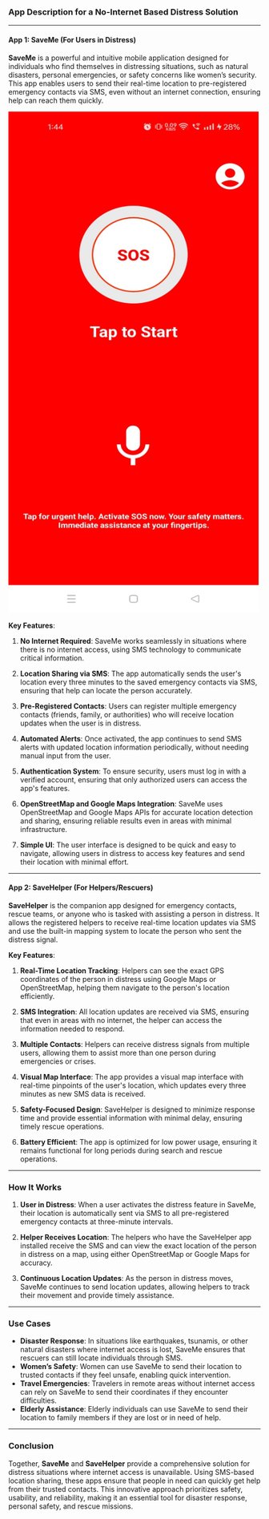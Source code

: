 ### App Description for a No-Internet Based Distress Solution

---

#### **App 1: SaveMe (For Users in Distress)**

**SaveMe** is a powerful and intuitive mobile application designed for individuals who find themselves in distressing situations, such as natural disasters, personal emergencies, or safety concerns like women’s security. This app enables users to send their real-time location to pre-registered emergency contacts via SMS, even without an internet connection, ensuring help can reach them quickly.


<img src="https://github.com/s21sd/Save_Me/blob/master/WhatsApp%20Image%202024-10-02%20at%2013.44.28_82c7abae.jpg?raw=true" width="500" height="1000" alt="Image Description">


**Key Features**:
1. **No Internet Required**: SaveMe works seamlessly in situations where there is no internet access, using SMS technology to communicate critical information.
   
2. **Location Sharing via SMS**: The app automatically sends the user's location every three minutes to the saved emergency contacts via SMS, ensuring that help can locate the person accurately.

3. **Pre-Registered Contacts**: Users can register multiple emergency contacts (friends, family, or authorities) who will receive location updates when the user is in distress.

4. **Automated Alerts**: Once activated, the app continues to send SMS alerts with updated location information periodically, without needing manual input from the user.

5. **Authentication System**: To ensure security, users must log in with a verified account, ensuring that only authorized users can access the app's features.

6. **OpenStreetMap and Google Maps Integration**: SaveMe uses OpenStreetMap and Google Maps APIs for accurate location detection and sharing, ensuring reliable results even in areas with minimal infrastructure.

7. **Simple UI**: The user interface is designed to be quick and easy to navigate, allowing users in distress to access key features and send their location with minimal effort.

---

#### **App 2: SaveHelper (For Helpers/Rescuers)**

**SaveHelper** is the companion app designed for emergency contacts, rescue teams, or anyone who is tasked with assisting a person in distress. It allows the registered helpers to receive real-time location updates via SMS and use the built-in mapping system to locate the person who sent the distress signal.

**Key Features**:
1. **Real-Time Location Tracking**: Helpers can see the exact GPS coordinates of the person in distress using Google Maps or OpenStreetMap, helping them navigate to the person's location efficiently.

2. **SMS Integration**: All location updates are received via SMS, ensuring that even in areas with no internet, the helper can access the information needed to respond.

3. **Multiple Contacts**: Helpers can receive distress signals from multiple users, allowing them to assist more than one person during emergencies or crises.

4. **Visual Map Interface**: The app provides a visual map interface with real-time pinpoints of the user's location, which updates every three minutes as new SMS data is received.

5. **Safety-Focused Design**: SaveHelper is designed to minimize response time and provide essential information with minimal delay, ensuring timely rescue operations.

6. **Battery Efficient**: The app is optimized for low power usage, ensuring it remains functional for long periods during search and rescue operations.

---

### How It Works

1. **User in Distress**: When a user activates the distress feature in SaveMe, their location is automatically sent via SMS to all pre-registered emergency contacts at three-minute intervals.
   
2. **Helper Receives Location**: The helpers who have the SaveHelper app installed receive the SMS and can view the exact location of the person in distress on a map, using either OpenStreetMap or Google Maps for accuracy.

3. **Continuous Location Updates**: As the person in distress moves, SaveMe continues to send location updates, allowing helpers to track their movement and provide timely assistance.

---

### Use Cases

- **Disaster Response**: In situations like earthquakes, tsunamis, or other natural disasters where internet access is lost, SaveMe ensures that rescuers can still locate individuals through SMS.
- **Women’s Safety**: Women can use SaveMe to send their location to trusted contacts if they feel unsafe, enabling quick intervention.
- **Travel Emergencies**: Travelers in remote areas without internet access can rely on SaveMe to send their coordinates if they encounter difficulties.
- **Elderly Assistance**: Elderly individuals can use SaveMe to send their location to family members if they are lost or in need of help.

---

### Conclusion

Together, **SaveMe** and **SaveHelper** provide a comprehensive solution for distress situations where internet access is unavailable. Using SMS-based location sharing, these apps ensure that people in need can quickly get help from their trusted contacts. This innovative approach prioritizes safety, usability, and reliability, making it an essential tool for disaster response, personal safety, and rescue missions.
